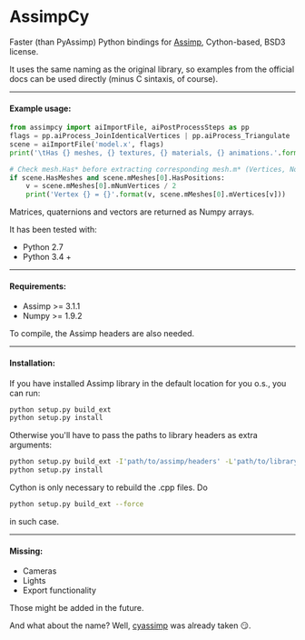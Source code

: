 # AssimpCy
Faster (than PyAssimp) Python bindings for [Assimp](http://assimp.sourceforge.net/), Cython-based, BSD3 license.

It uses the same naming as the original library, so examples from the official docs can be used directly (minus C sintaxis, of course).
    
---

#### Example usage:

```python
from assimpcy import aiImportFile, aiPostProcessSteps as pp 
flags = pp.aiProcess_JoinIdenticalVertices | pp.aiProcess_Triangulate 
scene = aiImportFile('model.x', flags)
print('\tHas {} meshes, {} textures, {} materials, {} animations.'.format(scene.mNumMeshes, scene.mNumTextures, scene.mNumMaterials, scene.mNumAnimations)) 

# Check mesh.Has* before extracting corresponding mesh.m* (Vertices, Normals, etc)
if scene.HasMeshes and scene.mMeshes[0].HasPositions:
    v = scene.mMeshes[0].mNumVertices / 2
    print('Vertex {} = {}'.format(v, scene.mMeshes[0].mVertices[v]))
```

Matrices, quaternions and vectors are returned as Numpy arrays.

It has been tested with:
* Python 2.7
* Python 3.4 +

---

#### Requirements:

* Assimp >= 3.1.1
* Numpy >= 1.9.2

To compile, the Assimp headers are also needed.

---

#### Installation:

If you have installed Assimp library in the default location for you o.s., you can run:

```sh
python setup.py build_ext
python setup.py install
```

Otherwise you'll have to pass the paths to library headers as extra arguments:

```sh
python setup.py build_ext -I'path/to/assimp/headers' -L'path/to/library/'
python setup.py install
```
Cython is only necessary to rebuild the .cpp files.
Do
```sh
python setup.py build_ext --force
``` 
in such case.

---

#### Missing:

* Cameras
* Lights
* Export functionality

Those might be added in the future.

And what about the name? Well, [cyassimp](https://github.com/menpo/cyassimp) was already taken :smirk:.